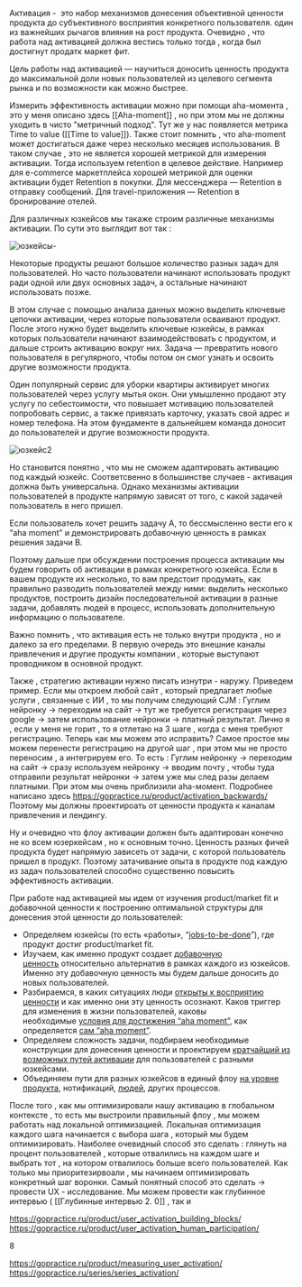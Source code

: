 Активация -  это набор механизмов донесения объективной ценности продукта до субъективного восприятия конкретного пользователя. один из важнейших рычагов влияния на рост продукта. 
Очевидно , что работа над активацией должна вестись только тогда , когда был достигнут продатк маркет фит. 

Цель работы над активацией — научиться доносить ценность продукта до максимальной доли новых пользователей из целевого сегмента рынка и по возможности как можно быстрее. 

Измерить эффективность активации можно при помощи aha-момента , это у меня описано здесь [[Aha-moment]] , но при этом мы не должны уходить в чисто "метричный подход". Тут же у нас появляется метрика Time to value ([[Time to value]]). Также стоит помнить , что aha-moment может достигаться даже через несколько месяцев использования. В таком случае , это не является хорошей метрикой для измерения активации. Тогда используем retention в целевое действие. Например для e-commerce маркетплейса хорошей метрикой для оценки активации будет Retention в покупки. Для мессенджера — Retention в отправку сообщений. Для travel-приложения — Retention в бронирование отелей.

Для различных юзкейсов мы такаже строим различные механизмы активации. По сути это выглядит вот так : 

![юзкейсы-](https://github.com/user-attachments/assets/2334153d-eccd-401a-ac41-29b7423a95a1)

Некоторые продукты решают большое количество разных задач для пользователей. Но часто пользователи начинают использовать продукт ради одной или двух основных задач, а остальные начинают использовать позже.

В этом случае с помощью анализа данных можно выделить ключевые цепочки активации, через которые пользователи осваивают продукт. После этого нужно будет выделить ключевые юзкейсы, в рамках которых пользователи начинают взаимодействовать с продуктом, и дальше строить активацию вокруг них. Задача — превратить нового пользователя в регулярного, чтобы потом он смог узнать и освоить другие возможности продукта.

Один популярный сервис для уборки квартиры активирует многих пользователей через услугу мытья окон. Они умышленно продают эту услугу по себестоимости, что повышает мотивацию пользователей попробовать сервис, а также привязать карточку, указать свой адрес и номер телефона. На этом фундаменте в дальнейшем команда доносит до пользователей и другие возможности продукта.


![юзкейс2](https://github.com/user-attachments/assets/65ddda9d-e732-4237-9cce-97d679af8f2e)

Но становится понятно , что мы не сможем адаптировать активацию под каждый юзкейс. Соответсвенно в большинстве случаев - активация должна быть универсальна. Однако механизмы активации пользователей в продукте напрямую зависят от того, с какой задачей пользователь в него пришел.

Если пользователь хочет решить задачу А, то бессмысленно вести его к “aha moment” и демонстрировать добавочную ценность в рамках решения задачи B.

Поэтому дальше при обсуждении построения процесса активации мы будем говорить об активации в рамках конкретного юзкейса. Если в вашем продукте их несколько, то вам предстоит продумать, как правильно разводить пользователей между ними: выделить несколько продуктов, построить дизайн последовательной активации в разные задачи, добавлять людей в процесс, использовать дополнительную информацию о пользователе.

Важно помнить , что активация есть не только внутри продукта , но и далеко за его пределами. В первую очередь это внешние каналы привлечения и другие продукты компании , которые выступают проводником в основной продукт. 

Также , стратегию активации нужно писать изнутри - наружу. Приведем пример. Если мы откроем любой сайт , который предлагает любые услуги , связанные с ИИ , то мы получим следующий CJM :  Гуглим нейронку -> переходим на сайт -> тут же требуется регистрация через google -> затем использование нейронки -> платный результат. 
Лично я , если у меня не горит , то я отлетаю на 3 шаге , когда с меня требуют регистрацию.  Теперь как мы можем это исправить? Самое простое мы можем перенести регистрацию на другой шаг , при этом мы не просто переносим , а интегрируем его. То есть : Гуглим нейронку -> переходим на сайт -> сразу используем нейронку -> вводим почту , чтобы туда отправили результат нейронки -> затем уже мы след разы делаем платными. При этом мы очень приблизили aha-момент. Подробнее написано здесь https://gopractice.ru/product/activation_backwards/ Поэтому мы должны проектироать от ценности продукта к каналам привлечения и лендингу. 

Ну и очевидно что флоу активации должен быть адаптирован конечно не ко всем юзеркейсам , но к основным точно. Ценность разных фичей продукта будет напрямую зависеть от задачи, с которой пользователь пришел в продукт. Поэтому затачивание опыта в продукте под каждую из задач пользователей способно существенно повысить эффективность активации.

При работе над активацией мы идем от изучения product/market fit и добавочной ценности к построению оптимальной структуры для донесения этой ценности до пользователей:

- Определяем юзкейсы (то есть «работы», “[jobs-to-be-done](https://gopractice.ru/product/jtbd-interview/)”), где продукт достиг product/market fit.
- Изучаем, как именно продукт создает [добавочную ценность](https://gopractice.ru/product/added_value_metrics/) относительно альтернатив в рамках каждого из юзкейсов. Именно эту добавочную ценность мы будем дальше доносить до новых пользователей.
- Разбираемся, в каких ситуациях люди [открыты к восприятию ценности](https://gopractice.ru/product/user-activation-value-windows/) и как именно они эту ценность осознают. Каков триггер для изменения в жизни пользователей, каковы необходимые [условия для достижения “aha moment”](https://gopractice.ru/product/conditions_for_aha_moment/), как определяется [сам “aha moment”](https://gopractice.ru/product/identifying_the_aha_moment/).
- Определяем сложность задачи, подбираем необходимые конструкции для донесения ценности и проектируем [кратчайший из возможных путей активации](https://gopractice.ru/product/cjm_activation/) для пользователей с разными юзкейсами.
- Объединяем пути для разных юзкейсов в единый флоу [на уровне продукта](https://gopractice.ru/product/user_activation_building_blocks/), нотификаций, [людей](https://gopractice.ru/product/user_activation_human_participation/), других процессов.


После того , как мы оптимизировали нашу активацию в глобальном контексте , то есть мы выстроили правильный флоу , мы можем работать над локальной оптимизацией. Локальная оптимизация каждого шага начинается с выбора шага , который мы будем оптимизировать. Наиболее очевидный способ это сделать : глянуть на процент пользователей , которые отвалились на каждом шаге и выбрать тот , на котором отвалилось больше всего пользователей. Как только мы приоритезирвоали , мы начинаем оптимизировать конкретный шаг воронки. Самый понятный способ это сделать -> провести UX - исследование. Мы можем провести как глубинное интервью ( [[Глубинные интервью 2. 0]] , так и 



https://gopractice.ru/product/user_activation_building_blocks/
https://gopractice.ru/product/user_activation_human_participation/

8

https://gopractice.ru/product/measuring_user_activation/
https://gopractice.ru/series/series_activation/
